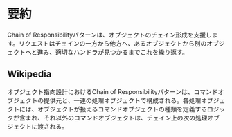 # 要約
Chain of Responsibilityパターンは、オブジェクトのチェイン形成を支援します。リクエストはチェインの一方から他方へ、あるオブジェクトから別のオブジェクトへと進み、適切なハンドラが見つかるまでこれを繰り返す。


## Wikipedia
オブジェクト指向設計におけるChain of Responsibilityパターンは、コマンドオブジェクトの提供元と、一連の処理オブジェクトで構成される。各処理オブジェクトには、オブジェクトが扱えるコマンドオブジェクトの種類を定義するロジックが含まれ、それ以外のコマンドオブジェクトは、チェイン上の次の処理オブジェクトに渡される。
